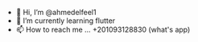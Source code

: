 - 👋 Hi, I’m @ahmedelfeel1
- 🌱 I’m currently learning flutter
- 📫 How to reach me ... +201093128830 (what's app)

<!---
ahmedelfeel1/ahmedelfeel1 is a ✨ special ✨ repository because its `README.md` (this file) appears on your GitHub profile.
You can click the Preview link to take a look at your changes.
--->
